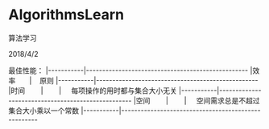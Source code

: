 # AlgorithmsLearn
算法学习

2018/4/2

最佳性能：
|-----------|--------------------------------------------------
|效率       |    原则 
|-----------|--------------------------------------------------
|时间        |        |      每项操作的用时都与集合大小无关
|-----------|---------------------------------------------------
|空间        |        |     空间需求总是不超过集合大小乘以一个常数
|-----------|----------------------------------------------------
